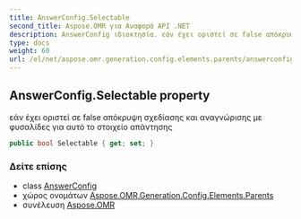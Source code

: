```yaml
---
title: AnswerConfig.Selectable
second_title: Aspose.OMR για Αναφορά API .NET
description: AnswerConfig ιδιοκτησία. εάν έχει οριστεί σε false απόκρυψη σχεδίασης και αναγνώρισης με φυσαλίδες για αυτό το στοιχείο απάντησης
type: docs
weight: 60
url: /el/net/aspose.omr.generation.config.elements.parents/answerconfig/selectable/
---
```

## AnswerConfig.Selectable property

εάν έχει οριστεί σε false απόκρυψη σχεδίασης και αναγνώρισης με φυσαλίδες για αυτό το στοιχείο απάντησης

```csharp
public bool Selectable { get; set; }
```

### Δείτε επίσης

* class [AnswerConfig](../)
* χώρος ονομάτων [Aspose.OMR.Generation.Config.Elements.Parents](../../answerconfig/)
* συνέλευση [Aspose.OMR](../../../)


